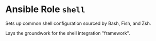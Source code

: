# Ansible Role `shell`

Sets up common shell configuration sourced by Bash, Fish, and Zsh.

Lays the groundwork for the shell integration "framework".
